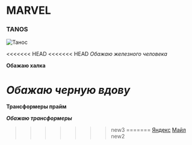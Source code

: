 # MARVEL
### TANOS
![Танос](https://i.pinimg.com/736x/36/f2/97/36f2976da4eb4f82e7db3810846837b7.jpg)

<<<<<<< HEAD
<<<<<<< HEAD
*Обажаю железного человека*

**Обажаю халка**

***Обажаю черную вдову***
=======
__Трансформеры прайм__

___Обажаю трансформеры___
>>>>>>> new3
=======
[Яндекс](https://ya.ru)
[Майл](https://mail.com)
>>>>>>> new2
